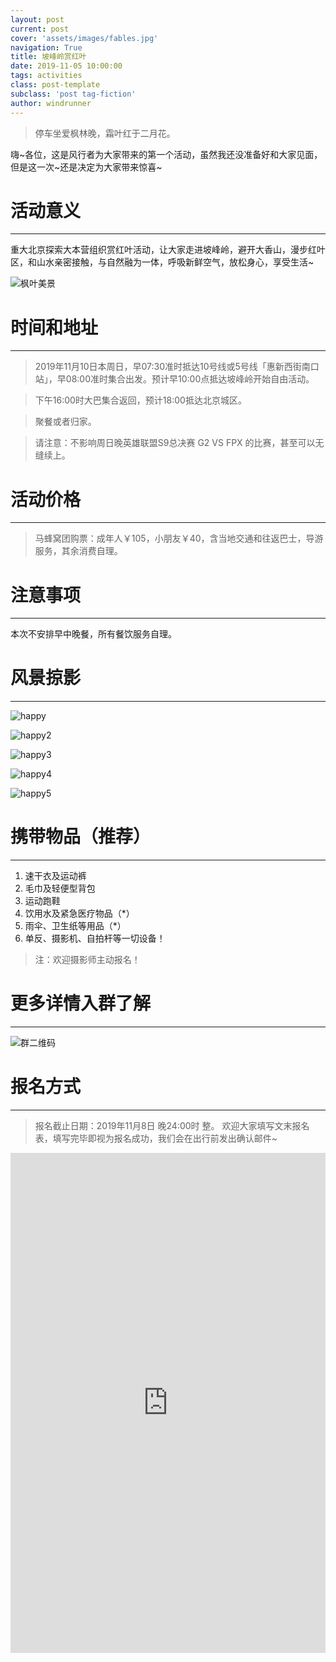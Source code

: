 ```yaml
---
layout: post
current: post
cover: 'assets/images/fables.jpg'
navigation: True
title: 坡峰岭赏红叶
date: 2019-11-05 10:00:00
tags: activities
class: post-template
subclass: 'post tag-fiction'
author: windrunner
---
```


> 停车坐爱枫林晚，霜叶红于二月花。

嗨~各位，这是风行者为大家带来的第一个活动，虽然我还没准备好和大家见面，但是这一次~还是决定为大家带来惊喜~

# 活动意义
---------------

重大北京探索大本营组织赏红叶活动，让大家走进坡峰岭，避开大香山，漫步红叶区，和山水亲密接触，与自然融为一体，呼吸新鲜空气，放松身心，享受生活~

![枫叶美景](https://raw.githubusercontent.com/yourzeromax/yourzeromax.github.io/master/img/20191110/maple.jpg)

# 时间和地址
---------------

> 2019年11月10日本周日，早07:30准时抵达10号线或5号线「惠新西街南口站」，早08:00准时集合出发。预计早10:00点抵达坡峰岭开始自由活动。

> 下午16:00时大巴集合返回，预计18:00抵达北京城区。

> 聚餐或者归家。

>请注意：不影响周日晚英雄联盟S9总决赛 G2 VS FPX 的比赛，甚至可以无缝续上。

# 活动价格
---------------

> 马蜂窝团购票：成年人￥105，小朋友￥40，含当地交通和往返巴士，导游服务，其余消费自理。

# 注意事项
---------------
本次不安排早中晚餐，所有餐饮服务自理。

# 风景掠影
---------------
![happy](https://raw.githubusercontent.com/yourzeromax/yourzeromax.github.io/master/img/20191110/1.jpeg)

![happy2](https://raw.githubusercontent.com/yourzeromax/yourzeromax.github.io/master/img/20191110/4.jpeg)

![happy3](https://raw.githubusercontent.com/yourzeromax/yourzeromax.github.io/master/img/20191110/5.jpeg)

![happy4](https://raw.githubusercontent.com/yourzeromax/yourzeromax.github.io/master/img/20191110/2.jpeg)

![happy5](https://raw.githubusercontent.com/yourzeromax/yourzeromax.github.io/master/img/20191110/3.jpeg)

# 携带物品（推荐）
---------------

1. 速干衣及运动裤
2. 毛巾及轻便型背包
3. 运动跑鞋
4. 饮用水及紧急医疗物品（*）
5. 雨伞、卫生纸等用品（*）
6. 单反、摄影机、自拍杆等一切设备！

> 注：欢迎摄影师主动报名！

# 更多详情入群了解
---------------
![群二维码](https://raw.githubusercontent.com/yourzeromax/yourzeromax.github.io/master/img/20191110/scan_code.png)

# 报名方式
---------------
> 报名截止日期：2019年11月8日 晚24:00时 整。
欢迎大家填写文末报名表，填写完毕即视为报名成功，我们会在出行前发出确认邮件~

<iframe height="800" width="100%" src="https://wj.qq.com/s2/4948904/5e1f/" frameborder="0" allowfullscreen></iframe>
